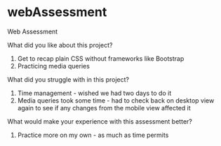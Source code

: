 # webAssessment
Web Assessment

What did you like about this project?
1. Get to recap plain CSS without frameworks like Bootstrap
2. Practicing media queries

What did you struggle with in this project?
1. Time management - wished we had two days to do it
2. Media queries took some time - had to check back on desktop view again to see if any changes from the mobile view affected it

What would make your experience with this assessment better?
1. Practice more on my own - as much as time permits

